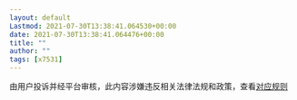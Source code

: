 ```yaml
---
layout: default
Lastmod: 2021-07-30T13:38:41.064530+00:00
date: 2021-07-30T13:38:41.064476+00:00
title: ""
author: ""
tags: [x7531]
---
```


由用户投诉并经平台审核，此内容涉嫌违反相关法律法规和政策，查看[对应规则](http://mp.weixin.qq.com/mp/opshowpage?action=oplaw&id=32&t=operation/faq_index#wechat_redirect)

